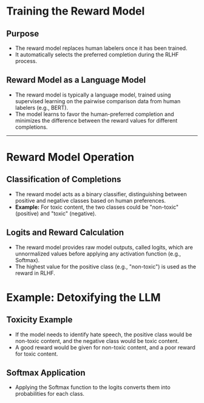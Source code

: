 # Training the Reward Model

## Purpose
- The reward model replaces human labelers once it has been trained.
- It automatically selects the preferred completion during the RLHF process.

## Reward Model as a Language Model
- The reward model is typically a language model, trained using supervised learning on the pairwise comparison data from human labelers (e.g., BERT).
- The model learns to favor the human-preferred completion and minimizes the difference between the reward values for different completions.

---

# Reward Model Operation

## Classification of Completions
- The reward model acts as a binary classifier, distinguishing between positive and negative classes based on human preferences.
- **Example:** For toxic content, the two classes could be "non-toxic" (positive) and "toxic" (negative).

## Logits and Reward Calculation
- The reward model provides raw model outputs, called logits, which are unnormalized values before applying any activation function (e.g., Softmax).
- The highest value for the positive class (e.g., "non-toxic") is used as the reward in RLHF.

# Example: Detoxifying the LLM

## Toxicity Example
- If the model needs to identify hate speech, the positive class would be non-toxic content, and the negative class would be toxic content.
- A good reward would be given for non-toxic content, and a poor reward for toxic content.

## Softmax Application
- Applying the Softmax function to the logits converts them into probabilities for each class.
